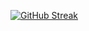 [![GitHub Streak](https://github-readme-streak-stats.herokuapp.com?user=amankumarconnect&theme=transparent&hide_border=true&card_width=900)](https://git.io/streak-stats)

<!--
**amankumarconnect/amankumarconnect** is a ✨ _special_ ✨ repository because its `README.md` (this file) appears on your GitHub profile.

Here are some ideas to get you started:

- 🔭 I’m currently working on ...
- 🌱 I’m currently learning ...
- 👯 I’m looking to collaborate on ...
- 🤔 I’m looking for help with ...
- 💬 Ask me about ...
- 📫 How to reach me: ...
- 😄 Pronouns: ...
- ⚡ Fun fact: ...
-->
